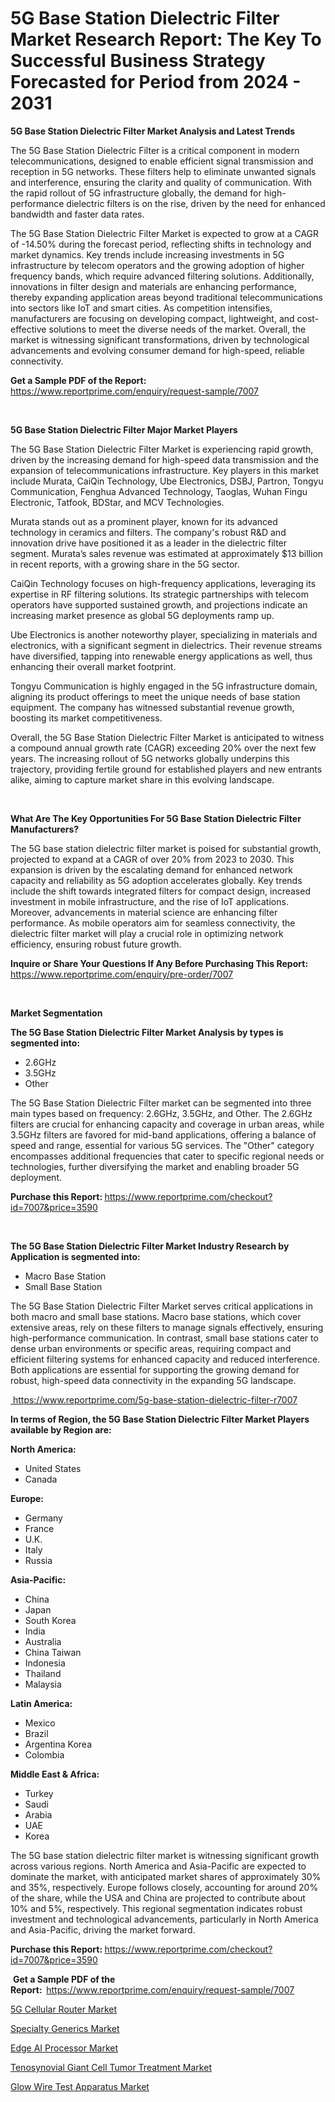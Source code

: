 <p><h1>5G Base Station Dielectric Filter Market Research Report: The Key To Successful Business Strategy Forecasted for Period from 2024 - 2031</h1></p><p><strong>5G Base Station Dielectric Filter Market Analysis and Latest Trends</strong></p>
<p><p>The 5G Base Station Dielectric Filter is a critical component in modern telecommunications, designed to enable efficient signal transmission and reception in 5G networks. These filters help to eliminate unwanted signals and interference, ensuring the clarity and quality of communication. With the rapid rollout of 5G infrastructure globally, the demand for high-performance dielectric filters is on the rise, driven by the need for enhanced bandwidth and faster data rates.</p><p>The 5G Base Station Dielectric Filter Market is expected to grow at a CAGR of -14.50% during the forecast period, reflecting shifts in technology and market dynamics. Key trends include increasing investments in 5G infrastructure by telecom operators and the growing adoption of higher frequency bands, which require advanced filtering solutions. Additionally, innovations in filter design and materials are enhancing performance, thereby expanding application areas beyond traditional telecommunications into sectors like IoT and smart cities. As competition intensifies, manufacturers are focusing on developing compact, lightweight, and cost-effective solutions to meet the diverse needs of the market. Overall, the market is witnessing significant transformations, driven by technological advancements and evolving consumer demand for high-speed, reliable connectivity.</p></p>
<p><strong>Get a Sample PDF of the Report:&nbsp;</strong> <a href="https://www.reportprime.com/enquiry/request-sample/7007">https://www.reportprime.com/enquiry/request-sample/7007</a></p>
<p>&nbsp;</p>
<p><strong>5G Base Station Dielectric Filter Major Market Players</strong></p>
<p><p>The 5G Base Station Dielectric Filter Market is experiencing rapid growth, driven by the increasing demand for high-speed data transmission and the expansion of telecommunications infrastructure. Key players in this market include Murata, CaiQin Technology, Ube Electronics, DSBJ, Partron, Tongyu Communication, Fenghua Advanced Technology, Taoglas, Wuhan Fingu Electronic, Tatfook, BDStar, and MCV Technologies.</p><p>Murata stands out as a prominent player, known for its advanced technology in ceramics and filters. The company's robust R&D and innovation drive have positioned it as a leader in the dielectric filter segment. Murata’s sales revenue was estimated at approximately $13 billion in recent reports, with a growing share in the 5G sector.</p><p>CaiQin Technology focuses on high-frequency applications, leveraging its expertise in RF filtering solutions. Its strategic partnerships with telecom operators have supported sustained growth, and projections indicate an increasing market presence as global 5G deployments ramp up.</p><p>Ube Electronics is another noteworthy player, specializing in materials and electronics, with a significant segment in dielectrics. Their revenue streams have diversified, tapping into renewable energy applications as well, thus enhancing their overall market footprint.</p><p>Tongyu Communication is highly engaged in the 5G infrastructure domain, aligning its product offerings to meet the unique needs of base station equipment. The company has witnessed substantial revenue growth, boosting its market competitiveness.</p><p>Overall, the 5G Base Station Dielectric Filter Market is anticipated to witness a compound annual growth rate (CAGR) exceeding 20% over the next few years. The increasing rollout of 5G networks globally underpins this trajectory, providing fertile ground for established players and new entrants alike, aiming to capture market share in this evolving landscape.</p></p>
<p>&nbsp;</p>
<p><strong>What Are The Key Opportunities For 5G Base Station Dielectric Filter Manufacturers?</strong></p>
<p><p>The 5G base station dielectric filter market is poised for substantial growth, projected to expand at a CAGR of over 20% from 2023 to 2030. This expansion is driven by the escalating demand for enhanced network capacity and reliability as 5G adoption accelerates globally. Key trends include the shift towards integrated filters for compact design, increased investment in mobile infrastructure, and the rise of IoT applications. Moreover, advancements in material science are enhancing filter performance. As mobile operators aim for seamless connectivity, the dielectric filter market will play a crucial role in optimizing network efficiency, ensuring robust future growth.</p></p>
<p><strong>Inquire or Share Your Questions If Any Before Purchasing This Report:</strong> <a href="https://www.reportprime.com/enquiry/pre-order/7007">https://www.reportprime.com/enquiry/pre-order/7007</a></p>
<p>&nbsp;</p>
<p><strong>Market Segmentation</strong></p>
<p><strong>The 5G Base Station Dielectric Filter Market Analysis by types is segmented into:</strong></p>
<p><ul><li>2.6GHz</li><li>3.5GHz</li><li>Other</li></ul></p>
<p><p>The 5G Base Station Dielectric Filter market can be segmented into three main types based on frequency: 2.6GHz, 3.5GHz, and Other. The 2.6GHz filters are crucial for enhancing capacity and coverage in urban areas, while 3.5GHz filters are favored for mid-band applications, offering a balance of speed and range, essential for various 5G services. The "Other" category encompasses additional frequencies that cater to specific regional needs or technologies, further diversifying the market and enabling broader 5G deployment.</p></p>
<p><strong>Purchase this Report:&nbsp;</strong><a href="https://www.reportprime.com/checkout?id=7007&price=3590">https://www.reportprime.com/checkout?id=7007&price=3590</a></p>
<p>&nbsp;</p>
<p><strong>The 5G Base Station Dielectric Filter Market Industry Research by Application is segmented into:</strong></p>
<p><ul><li>Macro Base Station</li><li>Small Base Station</li></ul></p>
<p><p>The 5G Base Station Dielectric Filter Market serves critical applications in both macro and small base stations. Macro base stations, which cover extensive areas, rely on these filters to manage signals effectively, ensuring high-performance communication. In contrast, small base stations cater to dense urban environments or specific areas, requiring compact and efficient filtering systems for enhanced capacity and reduced interference. Both applications are essential for supporting the growing demand for robust, high-speed data connectivity in the expanding 5G landscape.</p></p>
<p><a href="https://www.reportprime.com/5g-base-station-dielectric-filter-r7007">&nbsp;https://www.reportprime.com/5g-base-station-dielectric-filter-r7007</a></p>
<p><strong>In terms of Region, the 5G Base Station Dielectric Filter Market Players available by Region are:</strong></p>
<p>
    <p> <strong> North America: </strong>
        <ul>
            <li>United States</li>
            <li>Canada</li>
        </ul>
        </p> 
    <p> <strong> Europe: </strong>
        <ul>
            <li>Germany</li>
            <li>France</li>
            <li>U.K.</li>
            <li>Italy</li>
            <li>Russia</li>
        </ul>
        </p> 
    <p> <strong> Asia-Pacific: </strong>
        <ul>
            <li>China</li>
            <li>Japan</li>
            <li>South Korea</li>
            <li>India</li>
            <li>Australia</li>
            <li>China Taiwan</li>
            <li>Indonesia</li>
            <li>Thailand</li>
            <li>Malaysia</li>
        </ul>
        </p> 
    <p> <strong> Latin America: </strong>
        <ul>
            <li>Mexico</li>
            <li>Brazil</li>
            <li>Argentina Korea</li>
            <li>Colombia</li>
        </ul>
        </p> 
    <p> <strong> Middle East & Africa: </strong>
        <ul>
            <li>Turkey</li>
            <li>Saudi</li>
            <li>Arabia</li>
            <li>UAE</li>
            <li>Korea</li>
        </ul>
    </p>
    </p>
<p><p>The 5G base station dielectric filter market is witnessing significant growth across various regions. North America and Asia-Pacific are expected to dominate the market, with anticipated market shares of approximately 30% and 35%, respectively. Europe follows closely, accounting for around 20% of the share, while the USA and China are projected to contribute about 10% and 5%, respectively. This regional segmentation indicates robust investment and technological advancements, particularly in North America and Asia-Pacific, driving the market forward.</p></p>
<p><strong>Purchase this Report: </strong><a href="https://www.reportprime.com/checkout?id=7007&price=3590">https://www.reportprime.com/checkout?id=7007&price=3590</a></p>
<p>&nbsp;<strong>Get a Sample PDF of the Report:&nbsp;&nbsp;</strong><a href="https://www.reportprime.com/enquiry/request-sample/7007">https://www.reportprime.com/enquiry/request-sample/7007</a></p>
<p><strong></strong></p>
<p><p><a href="https://github.com/mauripalmi/Market-Research-Report-List-5/blob/main/5g-cellular-router-market.md">5G Cellular Router Market</a></p><p><a href="https://www.linkedin.com/pulse/emerging-opportunities-challenges-global-specialty-generics-lvree?trackingId=oq20lYgCRXaiRsEmHWw3Ng%3D%3D">Specialty Generics Market</a></p><p><a href="https://www.linkedin.com/pulse/edge-ai-processor-market-size-growth-trends-industry-analysis-vxi0c?trackingId=UredDfZoQmeB0hVBOTB%2BCQ%3D%3D">Edge AI Processor Market</a></p><p><a href="https://medium.com/@karianerice/global-tenosynovial-giant-cell-tumor-treatment-industry-types-applications-market-players-3c99dbeddeb6?postPublishedType=initial">Tenosynovial Giant Cell Tumor Treatment Market</a></p><p><a href="https://issuu.com/reportprime-2/docs/glow-wire-test-apparatus-market-siz_a26b1d3f5c0edd">Glow Wire Test Apparatus Market</a></p></p>